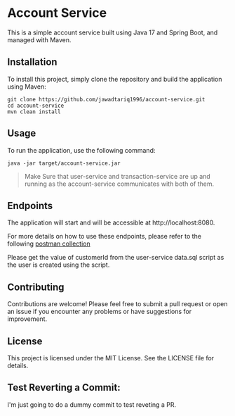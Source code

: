 # Account Service

This is a simple account service built using Java 17 and Spring Boot, and managed with Maven.

## Installation

To install this project, simply clone the repository and build the application using Maven:

```
git clone https://github.com/jawadtariq1996/account-service.git
cd account-service
mvn clean install
```

## Usage

To run the application, use the following command:

```
java -jar target/account-service.jar
```
> Make Sure that user-service and transaction-service are up and running as the account-service communicates with both of them.

## Endpoints
The application will start and will be accessible at http://localhost:8080.

For more details on how to use these endpoints, please refer to the following [postman collection](https://drive.google.com/file/d/1nKWM39c_7-seJdG6VLNUtSoZzQIlO_KY/view?usp=share_link)

Please get the value of customerId from the user-service data.sql script as the user is created using the script.

## Contributing
Contributions are welcome! Please feel free to submit a pull request or open an issue if you encounter any problems or have suggestions for improvement.

## License
This project is licensed under the MIT License. See the LICENSE file for details.

## Test Reverting a Commit:
  I'm just going to do a dummy commit to test reveting a PR.
